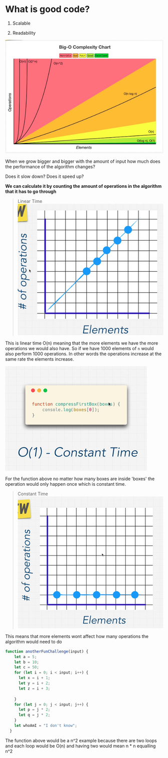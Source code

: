 # What is good code?

1.  Scalable

2.  Readability

![BigONotation](/Snips/Big_O.png)

When we grow bigger and bigger with the amount of input how much does the performance of the algorithm changes?

Does it slow down? Does it speed up?

__We can calculate it by counting the amount of operations in the algorithm that it has to go through__

> Linear Time
![LinearTime](/Snips/LinearTime.png)

This is linear time O(n) meaning that the more elements we have the more operations we would also have. So if we have 1000 elements of `n` would also perform 1000 operations. In other words the operations increase at the same rate the elements increase.


![ConstantTimeFunction](/Snips/ConstantTime.png)

For the function above no matter how many boxes are inside 'boxes' the operation would only happen once which is constant time.

> Constant Time
![ConstantTimeGraph](/Snips/ConstantTimeGraph.png)

This means that more elements wont affect how many operations the algorithm would need to do

```js
function anotherFunChallenge(input) {
    let a = 5;
    let b = 10;
    let c = 50;
    for (let i = 0; i < input; i++) {
      let x = i + 1;
      let y = i + 2;
      let z = i + 3;

    }
    for (let j = 0; j < input; j++) {
      let p = j * 2;
      let q = j * 2;
    }
    let whoAmI = "I don't know";
  }

```

The function above would be a n^2 example because there are two loops and each loop would be O(n) and having two would mean n * n equalling n^2
